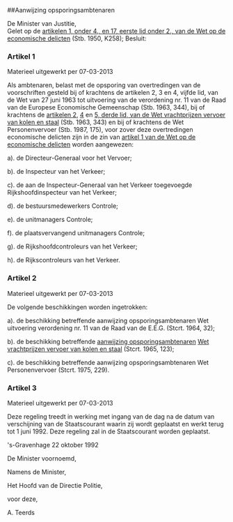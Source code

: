 <meta http-equiv='Content-Type' content='text/html; charset=utf-8' />

##Aanwijzing opsporingsambtenaren

De Minister van Justitie,  
Gelet op de [artikelen 1, onder 4., en 17, eerste lid onder 2., van de Wet op de economische delicten](../../../../wet/wet/op/de/economische/delicten/BWBR0002063/README.md) (Stb. 1950, K258);
Besluit:    

### Artikel  1  
Materieel uitgewerkt per 07-03-2013 

Als ambtenaren, belast met de opsporing van overtredingen van de voorschriften gesteld bij of krachtens de artikelen 2, 3 en 4, vijfde lid, van de Wet van 27 juni 1963 tot uitvoering van de verordening nr. 11 van de Raad van de Europese Economische Gemeenschap (Stb. 1963, 344), bij of krachtens de [artikelen 2](../../../../wet/wet/vrachtprijzen/vervoer/van/kolen/en/staal/BWBR0002418/README.md), [4](../../../../wet/wet/vrachtprijzen/vervoer/van/kolen/en/staal/BWBR0002418/README.md) en [5, derde lid, van de Wet vrachtprijzen vervoer van kolen en staal](../../../../wet/wet/vrachtprijzen/vervoer/van/kolen/en/staal/BWBR0002418/README.md) (Stb. 1963, 343) en bij of krachtens de Wet Personenvervoer (Stb. 1987, 175), voor zover deze overtredingen economische delicten zijn in de zin van [artikel 1 van de Wet op de economische delicten](../../../../wet/wet/op/de/economische/delicten/BWBR0002063/README.md) worden aangewezen: 

a). de Directeur-Generaal voor het Vervoer;  

b). de Inspecteur van het Verkeer;  

c). de aan de Inspecteur-Generaal van het Verkeer toegevoegde Rijkshoofdinspecteur van het Verkeer;  

d). de bestuursmedewerkers Controle;  

e). de unitmanagers Controle;  

f). de plaatsvervangend unitmanagers Controle;  

g).  de Rijkshoofdcontroleurs van het Verkeer;  

h). de Rijkscontroleurs van het Verkeer.   

### Artikel  2  
Materieel uitgewerkt per 07-03-2013 

De volgende beschikkingen worden ingetrokken: 

a).  de beschikking betreffende aanwijzing opsporingsambtenaren Wet uitvoering verordening nr. 11 van de Raad van de E.E.G. (Stcrt. 1964, 32);  

b).  de beschikking betreffende [aanwijzing opsporingsambtenaren](../../../../wet/wet/vrachtprijzen/vervoer/van/kolen/en/staal/BWBR0002418/README.md) [Wet vrachtprijzen vervoer van kolen en staal](../../../../wet/wet/vrachtprijzen/vervoer/van/kolen/en/staal/BWBR0002418/README.md) (Stcrt. 1965, 123);  

c).  de beschikking betreffende aanwijzing opsporingsambtenaren Wet Personenvervoer (Stcrt. 1975, 229).   

### Artikel  3  
Materieel uitgewerkt per 07-03-2013 

Deze regeling treedt in werking met ingang van de dag na de datum van verschijning van de Staatscourant waarin zij wordt geplaatst en werkt terug tot 1 juni 1992. Deze regeling zal in de Staatscourant worden geplaatst. 

's-Gravenhage 
22 oktober 1992    

De 
Minister voornoemd,  

Namens de Minister, 

Het 
Hoofd van de Directie Politie,  

voor deze, 

A. Teerds      
